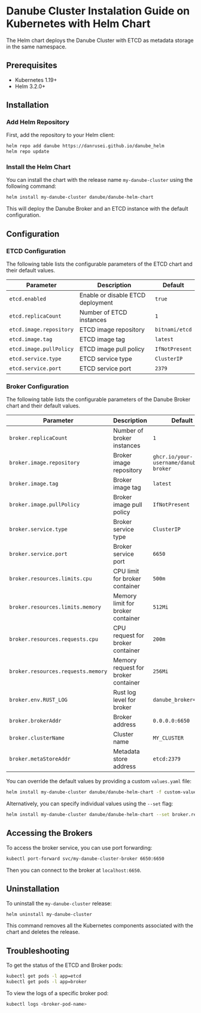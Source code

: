 # Danube Cluster Instalation Guide on Kubernetes with Helm Chart

The Helm chart deploys the Danube Cluster with ETCD as metadata storage in the same namespace.

## Prerequisites

- Kubernetes 1.19+
- Helm 3.2.0+

## Installation

### Add Helm Repository

First, add the repository to your Helm client:

```sh
helm repo add danube https://danrusei.github.io/danube_helm
helm repo update
```

### Install the Helm Chart

You can install the chart with the release name `my-danube-cluster` using the following command:

```sh
helm install my-danube-cluster danube/danube-helm-chart
```

This will deploy the Danube Broker and an ETCD instance with the default configuration.

## Configuration

### ETCD Configuration

The following table lists the configurable parameters of the ETCD chart and their default values.

| Parameter                   | Description                        | Default               |
|-----------------------------|------------------------------------|-----------------------|
| `etcd.enabled`              | Enable or disable ETCD deployment  | `true`                |
| `etcd.replicaCount`         | Number of ETCD instances           | `1`                   |
| `etcd.image.repository`     | ETCD image repository              | `bitnami/etcd`        |
| `etcd.image.tag`            | ETCD image tag                     | `latest`              |
| `etcd.image.pullPolicy`     | ETCD image pull policy             | `IfNotPresent`        |
| `etcd.service.type`         | ETCD service type                  | `ClusterIP`           |
| `etcd.service.port`         | ETCD service port                  | `2379`                |

### Broker Configuration

The following table lists the configurable parameters of the Danube Broker chart and their default values.

| Parameter                     | Description                          | Default                                |
|-------------------------------|--------------------------------------|----------------------------------------|
| `broker.replicaCount`         | Number of broker instances           | `1`                                    |
| `broker.image.repository`     | Broker image repository              | `ghcr.io/your-username/danube-broker`  |
| `broker.image.tag`            | Broker image tag                     | `latest`                               |
| `broker.image.pullPolicy`     | Broker image pull policy             | `IfNotPresent`                         |
| `broker.service.type`         | Broker service type                  | `ClusterIP`                            |
| `broker.service.port`         | Broker service port                  | `6650`                                 |
| `broker.resources.limits.cpu` | CPU limit for broker container       | `500m`                                 |
| `broker.resources.limits.memory` | Memory limit for broker container | `512Mi`                                |
| `broker.resources.requests.cpu` | CPU request for broker container   | `200m`                                 |
| `broker.resources.requests.memory` | Memory request for broker container | `256Mi`                            |
| `broker.env.RUST_LOG`         | Rust log level for broker            | `danube_broker=trace`                  |
| `broker.brokerAddr`           | Broker address                       | `0.0.0.0:6650`                         |
| `broker.clusterName`          | Cluster name                         | `MY_CLUSTER`                           |
| `broker.metaStoreAddr`        | Metadata store address               | `etcd:2379`                            |

You can override the default values by providing a custom `values.yaml` file:

```sh
helm install my-danube-cluster danube/danube-helm-chart -f custom-values.yaml
```

Alternatively, you can specify individual values using the `--set` flag:

```sh
helm install my-danube-cluster danube/danube-helm-chart --set broker.replicaCount=2 --set broker.brokerAddr="0.0.0.0:6651"
```

## Accessing the Brokers

To access the broker service, you can use port forwarding:

```sh
kubectl port-forward svc/my-danube-cluster-broker 6650:6650
```

Then you can connect to the broker at `localhost:6650`.

## Uninstallation

To uninstall the `my-danube-cluster` release:

```sh
helm uninstall my-danube-cluster
```

This command removes all the Kubernetes components associated with the chart and deletes the release.

## Troubleshooting

To get the status of the ETCD and Broker pods:

```sh
kubectl get pods -l app=etcd
kubectl get pods -l app=broker
```

To view the logs of a specific broker pod:

```sh
kubectl logs <broker-pod-name>
```
